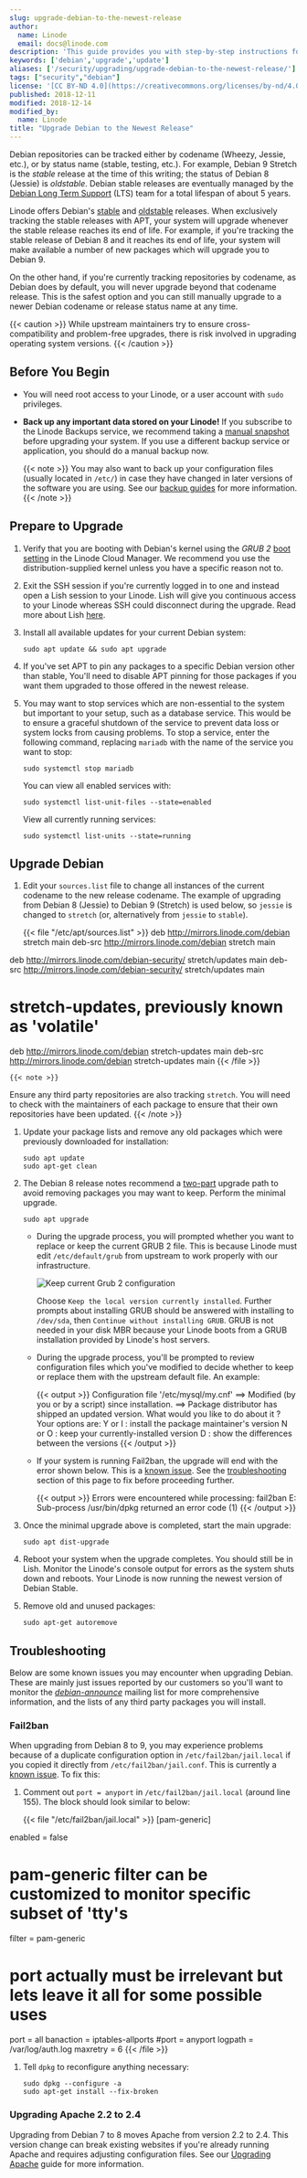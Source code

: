 ```yaml
---
slug: upgrade-debian-to-the-newest-release
author:
  name: Linode
  email: docs@linode.com
description: 'This guide provides you with step-by-step instructions for upgrading your Debian system to the latest Debian stable, or LTS (Long Term Support) release.'
keywords: ['debian','upgrade','update']
aliases: ['/security/upgrading/upgrade-debian-to-the-newest-release/']
tags: ["security","debian"]
license: '[CC BY-ND 4.0](https://creativecommons.org/licenses/by-nd/4.0)'
published: 2018-12-11
modified: 2018-12-14
modified_by:
  name: Linode
title: "Upgrade Debian to the Newest Release"
---
```


Debian repositories can be tracked either by codename (Wheezy, Jessie, etc.), or by status name (stable, testing, etc.). For example, Debian 9 Stretch is the *stable* release at the time of this writing; the status of Debian 8 (Jessie) is *oldstable*. Debian stable releases are eventually managed by the [Debian Long Term Support](https://wiki.debian.org/LTS/) (LTS) team for a total lifespan of about 5 years.

Linode offers Debian's [stable](https://wiki.debian.org/DebianStable) and [oldstable](https://wiki.debian.org/DebianOldStable) releases. When exclusively tracking the stable releases with APT, your system will upgrade whenever the stable release reaches its end of life. For example, if you're tracking the stable release of Debian 8 and it reaches its end of life, your system will make available a number of new packages which will upgrade you to Debian 9.

On the other hand, if you're currently tracking repositories by codename, as Debian does by default, you will never upgrade beyond that codename release. This is the safest option and you can still manually upgrade to a newer Debian codename or release status name at any time.

{{< caution >}}
While upstream maintainers try to ensure cross-compatibility and problem-free upgrades, there is risk involved in upgrading operating system versions.
{{< /caution >}}

## Before You Begin

- You will need root access to your Linode, or a user account with `sudo` privileges.

- **Back up any important data stored on your Linode!** If you subscribe to the Linode Backups service, we recommend taking a [manual snapshot](/docs/platform/disk-images/linode-backup-service/#take-a-manual-snapshot) before upgrading your system. If you use a different backup service or application, you should do a manual backup now.

    {{< note >}}
You may also want to back up your configuration files (usually located in `/etc/`) in case they have changed in later versions of the software you are using. See our [backup guides](/docs/security/backups/) for more information.
{{< /note >}}


## Prepare to Upgrade

1.  Verify that you are booting with Debian's kernel using the *GRUB 2* [boot setting](/docs/platform/how-to-change-your-linodes-kernel/) in the Linode Cloud Manager. We recommend you use the distribution-supplied kernel unless you have a specific reason not to.

2.  Exit the SSH session if you're currently logged in to one and instead open a Lish session to your Linode. Lish will give you continuous access to your Linode whereas SSH could disconnect during the upgrade. Read more about Lish [here](/docs/guides/using-the-lish-console/).

3.  Install all available updates for your current Debian system:

        sudo apt update && sudo apt upgrade

4.  If you've set APT to pin any packages to a specific Debian version other than stable, You'll need to disable APT pinning for those packages if you want them upgraded to those offered in the newest release.


5.  You may want to stop services which are non-essential to the system but important to your setup, such as a database service. This would be to ensure a graceful shutdown of the service to prevent data loss or system locks from causing problems. To stop a service, enter the following command, replacing `mariadb` with the name of the service you want to stop:

        sudo systemctl stop mariadb

    You can view all enabled services with:

        sudo systemctl list-unit-files --state=enabled

    View all currently running services:

        sudo systemctl list-units --state=running


## Upgrade Debian

1.  Edit your `sources.list` file to change all instances of the current codename to the new release codename. The example of upgrading from Debian 8 (Jessie) to Debian 9 (Stretch) is used below, so `jessie` is changed to `stretch` (or, alternatively from `jessie` to `stable`).

    {{< file "/etc/apt/sources.list" >}}
deb http://mirrors.linode.com/debian stretch main
deb-src http://mirrors.linode.com/debian stretch main

deb http://mirrors.linode.com/debian-security/ stretch/updates main
deb-src http://mirrors.linode.com/debian-security/ stretch/updates main

# stretch-updates, previously known as 'volatile'
deb http://mirrors.linode.com/debian stretch-updates main
deb-src http://mirrors.linode.com/debian stretch-updates main
{{< /file >}}

    {{< note >}}
Ensure any third party repositories are also tracking `stretch`. You will need to check with the maintainers of each package to ensure that their own repositories have been updated.
{{< /note >}}

1.  Update your package lists and remove any old packages which were previously downloaded for installation:

        sudo apt update
        sudo apt-get clean

1.  The Debian 8 release notes recommend a [two-part](https://www.debian.org/releases/stable/amd64/release-notes/ch-upgrading.en.html#minimal-upgrade) upgrade path to avoid removing packages you may want to keep. Perform the minimal upgrade.

        sudo apt upgrade

    - During the upgrade process, you will prompted whether you want to replace or keep the current GRUB 2 file. This is because Linode must edit `/etc/default/grub` from upstream to work properly with our infrastructure.

        ![Keep current Grub 2 configuration](keep-current-grub2-configuration.png)

        Choose `Keep the local version currently installed`. Further prompts about installing GRUB should be answered with installing to `/dev/sda`, then `Continue without installing GRUB`. GRUB is not needed in your disk MBR because your Linode boots from a GRUB installation provided by Linode's host servers.

    - During the upgrade process, you'll be prompted to review configuration files which you've modified to decide whether to keep or replace them with the upstream default file. An example:

        {{< output >}}
Configuration file '/etc/mysql/my.cnf'
==> Modified (by you or by a script) since installation.
==> Package distributor has shipped an updated version.
What would you like to do about it ?  Your options are:
Y or I  : install the package maintainer's version
N or O  : keep your currently-installed version
D     : show the differences between the versions
{{< /output >}}

    -  If your system is running Fail2ban, the upgrade will end with the error shown below. This is a [known issue](https://bugs.debian.org/cgi-bin/bugreport.cgi?bug=860397). See the [troubleshooting](/docs/security/upgrading/upgrade-debian-to-the-newest-release/#fail2ban) section of this page to fix before proceeding further.

        {{< output >}}
Errors were encountered while processing:
 fail2ban
E: Sub-process /usr/bin/dpkg returned an error code (1)
{{< /output >}}

1.  Once the minimal upgrade above is completed, start the main upgrade:

        sudo apt dist-upgrade

1.  Reboot your system when the upgrade completes. You should still be in Lish. Monitor the Linode's console output for errors as the system shuts down and reboots. Your Linode is now running the newest version of Debian Stable.

1.  Remove old and unused packages:

        sudo apt-get autoremove


## Troubleshooting

Below are some known issues you may encounter when upgrading Debian. These are mainly just issues reported by our customers so you'll want to monitor the *[debian-announce](https://lists.debian.org/debian-announce/)* mailing list for more comprehensive information, and the lists of any third party packages you will install.

### Fail2ban

When upgrading from Debian 8 to 9, you may experience problems because of a duplicate configuration option in `/etc/fail2ban/jail.local` if you copied it directly from `/etc/fail2ban/jail.conf`. This is currently a [known issue](https://bugs.debian.org/cgi-bin/bugreport.cgi?bug=860397). To fix this:

1.  Comment out `port = anyport` in `/etc/fail2ban/jail.local` (around line 155). The block should look similar to below:

    {{< file "/etc/fail2ban/jail.local" >}}
[pam-generic]

enabled  = false
# pam-generic filter can be customized to monitor specific subset of 'tty's
filter   = pam-generic
# port actually must be irrelevant but lets leave it all for some possible uses
port     = all
banaction = iptables-allports
#port     = anyport
logpath  = /var/log/auth.log
maxretry = 6
{{< /file >}}

1.  Tell `dpkg` to reconfigure anything necessary:

        sudo dpkg --configure -a
        sudo apt-get install --fix-broken

### Upgrading Apache 2.2 to 2.4

Upgrading from Debian 7 to 8 moves Apache from version 2.2 to 2.4. This version change can break existing websites if you're already running Apache and requires adjusting configuration files. See our [Upgrading Apache](/docs/security/upgrading/updating-virtual-host-settings-from-apache-2-2-to-apache-2-4/) guide for more information.